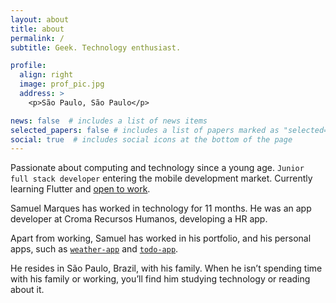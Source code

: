 ```yaml
---
layout: about
title: about
permalink: /
subtitle: Geek. Technology enthusiast. 

profile:
  align: right
  image: prof_pic.jpg
  address: >
    <p>São Paulo, São Paulo</p>

news: false  # includes a list of news items
selected_papers: false # includes a list of papers marked as "selected={true}"
social: true  # includes social icons at the bottom of the page
---
```


Passionate about computing and technology since a young age. <code>Junior full stack developer</code> entering the mobile development market. Currently learning Flutter and <a href="https://www.linkedin.com/in/samuel-s-marques/" target="_blank">open to work</a>.  

Samuel Marques has worked in technology for 11 months. He was an app developer at Croma Recursos Humanos, developing a HR app.

Apart from working, Samuel has worked in his portfolio, and his personal apps, such as <code><a href="https://samuel-s-marques.github.io/projects/weather_app">weather-app</a></code> and <code><a href="https://samuel-s-marques.github.io/projects/todo_app">todo-app</a></code>.

He resides in São Paulo, Brazil, with his family. When he isn’t spending time with his family or working, you’ll find him studying technology or reading about it.
